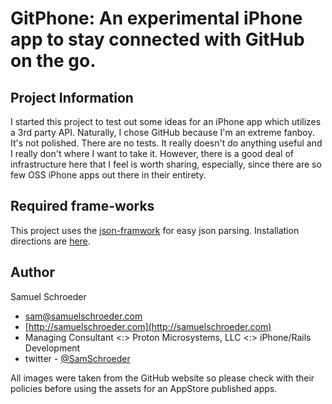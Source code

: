 # GitPhone: An experimental iPhone app to stay connected with GitHub on the go.

## Project Information

I started this project to test out some ideas for an iPhone app which utilizes a 3rd party API.  Naturally, I chose GitHub because I'm an extreme fanboy.
It's not polished.  There are no tests.  It really doesn't do anything useful and I really don't where I want to take it.  However, there is a good deal
of infrastructure here that I feel is worth sharing, especially, since there are so few OSS iPhone apps out there in their entirety.

## Required frame-works

This project uses the [json-framwork](http://code.google.com/p/json-framework/) for easy json parsing.
Installation directions are [here](http://iphone.zcentric.com/2008/08/05/install-jsonframewor/).

## Author

Samuel Schroeder 

* sam@samuelschroeder.com
* [http://samuelschroeder.com](http://samuelschroeder.com)
* Managing Consultant <:> Proton Microsystems, LLC <:> iPhone/Rails Development
* twitter - [@SamSchroeder](http://twitter.com/SamSchroeder)

All images were taken from the GitHub website so please check with their policies before using the assets for an AppStore published apps.
